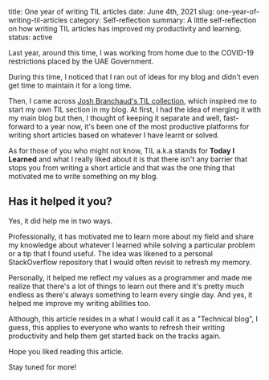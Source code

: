 title: One year of writing TIL articles
date: June 4th, 2021
slug: one-year-of-writing-til-articles
category: Self-reflection
summary: A little self-reflection on how writing TIL articles has improved my productivity and learning.
status: active

Last year, around this time, I was working from home due to the COVID-19 restrictions placed by the UAE Government.

During this time, I noticed that I ran out of ideas for my blog and didn't even get time to maintain it for a long time.

Then, I came across [Josh Branchaud's TIL collection](https://github.com/jbranchaud/til), which inspired me to start my own TIL section in my blog. At first, I had the idea of merging it with my main blog but then, I thought of keeping it separate and well, fast-forward to a year now, it's been one of the most productive platforms for writing short articles based on whatever I have learnt or solved.

As for those of you who might not know, TIL a.k.a stands for **Today I Learned** and what I really liked about it is that there isn't any barrier that stops you from writing a short article and that was the one thing that motivated me to write something on my blog.

## Has it helped it you?
Yes, it did help me in two ways.

Professionally, it has motivated me to learn more about my field and share my knowledge about whatever I learned while solving a particular problem or a tip that I found useful. The idea was likened to a personal StackOverflow repository that I would often revisit to refresh my memory.

Personally, it helped me reflect my values as a programmer and made me realize that there's a lot of things to learn out there and it's pretty much endless as there's always something to learn every single day. And yes, it helped me improve my writing abilities too.

Although, this article resides in a what I would call it as a "Technical blog", I guess, this applies to everyone who wants to refresh their writing productivity and help them get started back on the tracks again.

Hope you liked reading this article.

Stay tuned for more!
